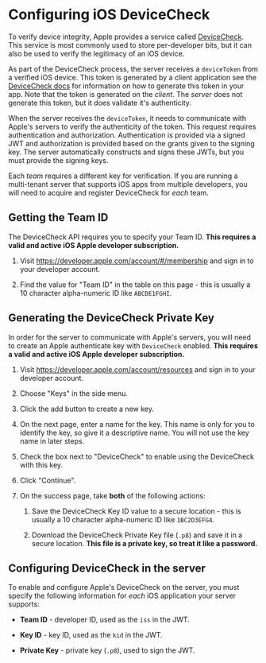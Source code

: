 # Configuring iOS DeviceCheck

To verify device integrity, Apple provides a service called [DeviceCheck][dc].
This service is most commonly used to store per-developer bits, but it can also
be used to verify the legitimacy of an iOS device.

As part of the DeviceCheck process, the server receives a `deviceToken` from a
verified iOS device. This token is generated by a client application see the
[DeviceCheck docs][dc] for information on how to generate this token in your
app. Note that the token is generated on the _client_. The _server_ does not
generate this token, but it does validate it's authenticity.

When the server receives the `deviceToken`, it needs to communicate with Apple's
servers to verify the authenticity of the token. This request requires
authentication and authorization. Authentication is provided via a signed JWT
and authorization is provided based on the grants given to the signing key. The
server automatically constructs and signs these JWTs, but you must provide the
signing keys.

Each _team_ requires a different key for verification. If you are running a
multi-tenant server that supports iOS apps from multiple developers, you will
need to acquire and register DeviceCheck for _each_ team.


## Getting the Team ID

The DeviceCheck API requires you to specify your Team ID. **This requires a
valid and active iOS Apple developer subscription.**

1.  Visit https://developer.apple.com/account/#/membership and sign in to your
    developer account.

1.  Find the value for "Team ID" in the table on this page - this is usually a
    10 character alpha-numeric ID like `ABCDE1FGHI`.


## Generating the DeviceCheck Private Key

In order for the server to communicate with Apple's servers, you will need to
create an Apple authenticate key with `DeviceCheck` enabled. **This requires a
valid and active iOS Apple developer subscription.**

1.  Visit https://developer.apple.com/account/resources and sign in to your
    developer account.

1.  Choose "Keys" in the side menu.

1.  Click the add button to create a new key.

1.  On the next page, enter a name for the key. This name is only for you to
    identify the key, so give it a descriptive name. You will not use the key
    name in later steps.

1.  Check the box next to "DeviceCheck" to enable using the DeviceCheck with
    this key.

1.  Click "Continue".

1.  On the success page, take **both** of the following actions:

    1.  Save the DeviceCheck Key ID value to a secure location - this is usually
        a 10 character alpha-numeric ID like `1BC2D3EFG4`.

    1.  Download the DeviceCheck Private Key file (`.p8`) and save it in a
        secure location. **This file is a private key, so treat it like a
        password.**


## Configuring DeviceCheck in the server

To enable and configure Apple's DeviceCheck on the server, you must specify the
following information for _each_ iOS application your server supports:

- **Team ID** - developer ID, used as the `iss` in the JWT.

- **Key ID** - key ID, used as the `kid` in the JWT.

- **Private Key** - private key (`.p8`), used to sign the JWT.


[dc]: https://developer.apple.com/documentation/devicecheck

